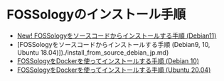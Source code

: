 # FOSSologyのインストール手順

- [New! FOSSologyをソースコードからインストールする手順 (Debian11)](./install_from_source_debian11_jp.md)
- [FOSSologyをソースコードからインストールする手順 (Debian9, 10, Ubuntu 18.04)])./install_from_source_debian_jp.md)
- [FOSSologyをDockerを使ってインストールする手順 (Debian 10)](./install_using_docker_debian_jp.md)
- [FOSSologyをDockerを使ってインストールする手順 (Ubuntu 20.04)](./install_using_docker_ubuntu_jp.md)

